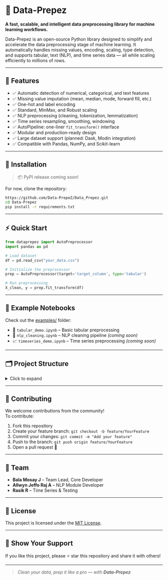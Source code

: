 # 🚀 Data-Prepez

**A fast, scalable, and intelligent data preprocessing library for machine learning workflows.**

Data-Prepez is an open-source Python library designed to simplify and accelerate the data preprocessing stage of machine learning. It automatically handles missing values, encoding, scaling, type detection, and supports tabular, text (NLP), and time series data — all while scaling efficiently to millions of rows.

---

## 📌 Features

- ✅ Automatic detection of numerical, categorical, and text features  
- ✅ Missing value imputation (mean, median, mode, forward fill, etc.)  
- ✅ One-hot and label encoding  
- ✅ Standard, MinMax, and Robust scaling  
- ✅ NLP preprocessing (cleaning, tokenization, lemmatization)  
- ✅ Time series resampling, smoothing, windowing  
- ✅ AutoPipeline: one-liner `fit_transform()` interface  
- ✅ Modular and production-ready design  
- ✅ Large dataset support (planned: Dask, Modin integration)  
- ✅ Compatible with Pandas, NumPy, and Scikit-learn  

---

## 🔧 Installation

> 📦 PyPI release coming soon!

For now, clone the repository:

```bash
https://github.com/Data-PrepeZ/Data_Prepez.git
cd Data-Prepez
pip install -r requirements.txt
```

---

## ⚡ Quick Start

```python
from dataprepez import AutoPreprocessor
import pandas as pd

# Load dataset
df = pd.read_csv("your_data.csv")

# Initialize the preprocessor
prep = AutoPreprocessor(target='target_column', type='tabular')

# Run preprocessing
X_clean, y = prep.fit_transform(df)
```

---

## 🧪 Example Notebooks

Check out the [examples/](examples/) folder:
- 🧹 `tabular_demo.ipynb` – Basic tabular preprocessing
- 📝 `nlp_cleaning.ipynb` – NLP cleaning pipeline *(coming soon)*
- 📈 `timeseries_demo.ipynb` – Time series preprocessing *(coming soon)*

---

## 🗂️ Project Structure

<details>
<summary>Click to expand</summary>

```
Data-Prepez/
├── dataprepez/
│   ├── tabular/
│   │   ├── __init__.py
│   ├── nlp/
│   │   ├── __init__.py
│   ├── timeseries/
│   │   ├── __init__.py
│   ├── core/
│   │   ├── __init__.py
│   │   └── preprocessor.py
│   └── __init__.py
├── tests/
│   └── test_preprocessor.py
├── examples/
│   └── tabular_demo.ipynb
├── README.md
├── setup.py
├── requirements.txt
└── LICENSE
```

</details>

---

## 🤝 Contributing

We welcome contributions from the community!  
To contribute:

1. Fork this repository  
2. Create your feature branch: `git checkout -b feature/YourFeature`  
3. Commit your changes: `git commit -m "Add your feature"`  
4. Push to the branch: `git push origin feature/YourFeature`  
5. Open a pull request 🎉

---

## 👥 Team

- **Bala Mosay J** – Team Lead, Core Developer  
- **Allwyn Jeffo Raj A** – NLP Module Developer  
- **Rasik R** – Time Series & Testing  

---

## 📄 License

This project is licensed under the [MIT License](LICENSE).

---

## 🌟 Show Your Support

If you like this project, please ⭐ star this repository and share it with others!

---

> _Clean your data, prep it like a pro — with **Data-Prepez**_
